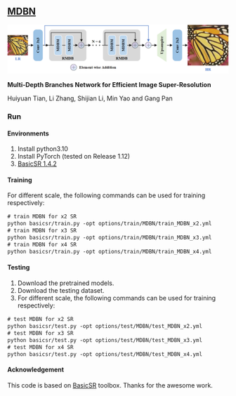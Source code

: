 ## **[MDBN](https://github.com/thy960112/MDBN)**

![Architecture](https://github.com/thy960112/MDBN/blob/main/architecture.png)

**Multi-Depth Branches Network for Efficient Image Super-Resolution**

Huiyuan Tian, Li Zhang, Shijian Li, Min Yao and Gang Pan

### Run

#### Environments

1. Install python3.10
2. Install PyTorch (tested on Release 1.12)
3. [BasicSR 1.4.2](https://github.com/XPixelGroup/BasicSR/blob/master/docs/INSTALL.md)

#### Training

For different scale, the following commands can be used for training respectively:

```
# train MDBN for x2 SR
python basicsr/train.py -opt options/train/MDBN/train_MDBN_x2.yml
# train MDBN for x3 SR
python basicsr/train.py -opt options/train/MDBN/train_MDBN_x3.yml
# train MDBN for x4 SR
python basicsr/train.py -opt options/train/MDBN/train_MDBN_x4.yml
```

#### Testing

1. Download the pretrained models.
2. Download the testing dataset.
3. For different scale, the following commands can be used for training respectively:

```
# test MDBN for x2 SR
python basicsr/test.py -opt options/test/MDBN/test_MDBN_x2.yml
# test MDBN for x3 SR
python basicsr/test.py -opt options/test/MDBN/test_MDBN_x3.yml
# test MDBN for x4 SR
python basicsr/test.py -opt options/test/MDBN/test_MDBN_x4.yml
```

#### Acknowledgement

This code is based on [BasicSR](https://github.com/XPixelGroup/BasicSR) toolbox. Thanks for the awesome work.
